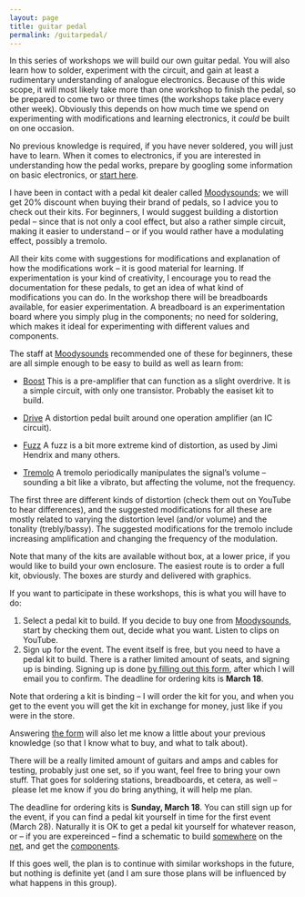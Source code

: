 ```yaml
---
layout: page
title: guitar pedal
permalink: /guitarpedal/
---
```



In this series of workshops we will build our own guitar pedal. You will also learn how to solder, experiment with the circuit, and gain at least a rudimentary understanding of analogue electronics. Because of this wide scope, it will most likely take more than one workshop to finish the pedal, so be prepared to come two or three times (the workshops take place every other week). Obviously this depends on how much time we spend on experimenting with modifications and learning electronics, it _could_ be built on one occasion.

No previous knowledge is required, if you have never soldered, you will just have to learn. When it comes to electronics, if you are interested in understanding how the pedal works, prepare by googling some information on basic electronics, or [start here](../learning).


I have been in contact with a pedal kit dealer called [Moodysounds](https://moodysounds.com); we will get 20% discount when buying their brand of pedals, so I advice you to check out their kits. 
For beginners, I would suggest building a distortion pedal – since that is not only a cool effect, but also a rather simple circuit, making it easier to understand – or if you would rather have a modulating effect, possibly a tremolo. 

All their kits come with suggestions for modifications and explanation of how the modifications work – it is good material for learning. If experimentation is your kind of creativity, I encourage you to read the documentation for these pedals, to get an idea of what kind of modifications you can do. In the workshop there will be breadboards available, for easier experimentation. A breadboard is an experimentation board where you simply plug in the components; no need for soldering, which makes it ideal for experimenting with different values and components.

The staff at [Moodysounds](https://moodysounds.com) recommended one of these for beginners, these are all simple enough to be easy to build as well as learn from: 

* [Boost](https://moodysounds.com/produkt/moody-boost-kit/)
This is a pre-amplifier that can function as a slight overdrive. It is a simple circuit, with only one transistor. Probably the easiset kit to build.

* [Drive](https://moodysounds.com/produkt/moody-drive-kit/)
A distortion pedal built around one operation amplifier (an IC circuit). 

* [Fuzz](https://moodysounds.com/produkt/moody-fuzz-kit/)
A fuzz is a bit more extreme kind of distortion, as used by Jimi Hendrix and many others. 

* [Tremolo](https://moodysounds.com/produkt/moody-tremolo-kit/)
A tremolo periodically manipulates the signal’s volume – sounding a bit like a vibrato, but affecting the volume, not the frequency. 

The first three are different kinds of distortion (check them out on YouTube to hear differences), and the suggested modifications for all these are mostly related to varying the distortion level (and/or volume) and the tonality (trebly/bassy). 
The suggested modifications for the tremolo include increasing amplification and changing the frequency of the modulation. 


Note that many of the kits are available without box, at a lower price, if you would like to build your own enclosure. The easiest route is to order a full kit, obviously. The boxes are sturdy and delivered with graphics. 

If you want to participate in these workshops, this is what you will have to do: 
1. Select a pedal kit to build. If you decide to buy one from [Moodysounds](https://moodysounds.com), start by checking them out, decide what you want. Listen to clips on YouTube. 
2. Sign up for the event. The event itself is free, but you need to have a pedal kit to build. There is a rather limited amount of seats, and signing up is binding. Signing up is done [by filling out this form](https://goo.gl/forms/xLp5W4ZByfZLMssz1), after which I will email you to confirm. The deadline for ordering kits is **March 18**. 

Note that ordering a kit is binding – I will order the kit for you, and when you get to the event you will get the kit in exchange for money, just like if you were in the store.

Answering [the form](https://goo.gl/forms/xLp5W4ZByfZLMssz1) will also let me know a little about your previous knowledge (so that I know what to buy, and what to talk about).

There will be a really limited amount of guitars and amps and cables for testing, probably just one set, so if you want, feel free to bring your own stuff. That goes for soldering stations, breadboards, et cetera, as well – please let me know if you do bring anything, it will help me plan.


The deadline for ordering kits is **Sunday, March 18**. You can still sign up for the event, if you can find a pedal kit yourself in time for the first event (March 28).
Naturally it is OK to get a pedal kit yourself for whatever reason, or – if you are expereinced – find a schematic to build [somewhere](http://tagboardeffects.blogspot.se) on the [net](http://www.generalguitargadgets.com/how-to-build-it/technical-help/schematics/), and get the [components](https://www.electrokit.com). 

If this goes well, the plan is to continue with similar workshops in the future, but nothing is definite yet (and I am sure those plans will be influenced by what happens in this group). 


